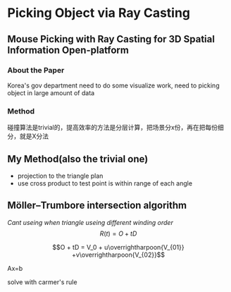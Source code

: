 # Picking Object via Ray Casting

## Mouse Picking with Ray Casting for 3D Spatial Information Open-platform

### About the Paper

Korea's gov department need to do some visualize work, need to picking object in large 
amount of data

### Method

碰撞算法是trivial的，提高效率的方法是分层计算，把场景分x份，再在把每份细分，就是X分法

## My Method(also the trivial one)

- projection to the triangle plan
- use cross product to test point is within range of each angle

## Möller–Trumbore intersection algorithm
*Cant useing when triangle useing different winding order*
$$R(t) = O + tD$$

$$O + tD = V_0 + u\overrightharpoon{V_{01}} +v\overrightharpoon{V_{02}}$$

Ax=b
 
solve with carmer's rule


